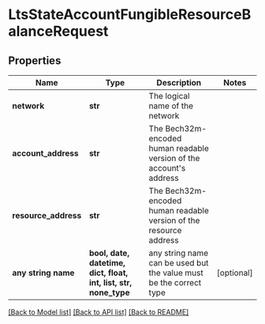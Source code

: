 # LtsStateAccountFungibleResourceBalanceRequest


## Properties
Name | Type | Description | Notes
------------ | ------------- | ------------- | -------------
**network** | **str** | The logical name of the network | 
**account_address** | **str** | The Bech32m-encoded human readable version of the account&#39;s address | 
**resource_address** | **str** | The Bech32m-encoded human readable version of the resource address | 
**any string name** | **bool, date, datetime, dict, float, int, list, str, none_type** | any string name can be used but the value must be the correct type | [optional]

[[Back to Model list]](../README.md#documentation-for-models) [[Back to API list]](../README.md#documentation-for-api-endpoints) [[Back to README]](../README.md)



